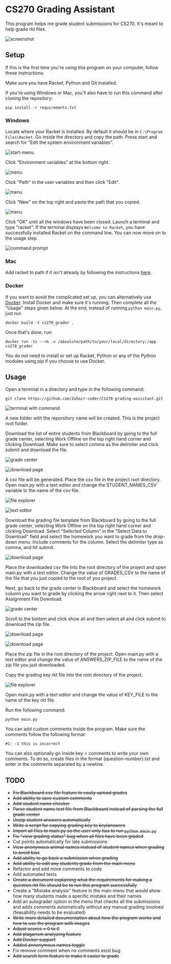 # CS270 Grading Assistant

This program helps me grade student submissions for CS270. It's meant to help grade rkt files.

![screenshot](https://i.ibb.co/HY6cXLt/image.png)

## Setup

If this is the first time you're using this program on your computer, follow these instructions:

Make sure you have Racket, Python and Git installed.

If you're using Windows or Mac, you'll also have to run this command after cloning the repository:

```
pip install -r requirements.txt
```

### Windows
Locate where your Racket is installed. By default it should be in `C:\Program Files\Racket`.
Go inside the directory and copy the path.
Press start and search for "Edit the system environment variables".

![start-menu](https://i.ibb.co/xG8T8vv/image.png)

Click "Environment variables" at the bottom right.

![menu](https://i.ibb.co/6ZcQR7v/image.png)

Click "Path" in the user variables and then click "Edit".

![menu](https://i.ibb.co/PTgg2HL/image.png)

Click "New" on the top right and paste the path that you copied.

![menu](https://i.ibb.co/4dBLYBJ/image.png)

Click "OK" until all the windows have been closed.
Launch a terminal and type "racket".
If the terminal displays `Welcome to Racket`, you have successfully installed Racket on the command line. You can now move on to the usage step.

![command prompt](https://i.ibb.co/vw4SdLy/image.png)

### Mac
Add racket to path if it isn't already by following the instructions [here](https://beautifulracket.com/setting-the-mac-os-path.html).

### Docker
If you want to avoid the complicated set up, you can alternatively use [Docker](https://docs.docker.com/get-docker/). Install Docker and make sure it's running. Then complete all the "Usage" steps given below. At the end, instead of running `python main.py`, just run
```
docker build -t cs270_grader .
```
Once that's done, run:
```
docker run -ti --rm -v /absolute/path/to/your/local/directory:/app cs270_grader
```

You do not need to install or set up Racket, Python or any of the Python modules using pip if you choose to use Docker. 

## Usage

Open a terminal in a directory and type in the following command:
```
git clone https://github.com/Zohair-coder/CS270-grading-assistant.git
```

![terminal with command](https://i.ibb.co/LzDnGyB/image.png)

A new folder with the reporsitory name will be created. This is the project root folder.

Download the list of entire students from Blackboard by going to the full grade center, selecting Work Offline on the top right hand corner and clicking Download. Make sure to select comma as the delimiter and click submit and download the file.

![grade center](https://i.ibb.co/T17yqXg/image.png)

![download page](https://i.ibb.co/M9FcCdM/image.png)

A csv file will be generated. Place the csv file in the project root directory. Open main.py with a text editor and change the STUDENT_NAMES_CSV variable to the name of the csv file.

![file explorer](https://i.ibb.co/BncMVtb/image.png)

![text editor](https://i.ibb.co/0cZh2D4/image.png)

Download the grading file template from Blackboard by going to the full grade center, selecting Work Offline on the top right hand corner and clicking Download. Select "Selected Column" in the "Select Data to Download" field and select the homework you want to grade from the drop-down menu. Include comments for the column. Select the delimiter type as comma, and hit submit.

![download page](https://i.ibb.co/ZVVbgfg/image.png)

Place the downloaded csv file into the root directory of the project and open main.py with a text editor. Change the value of GRADES_CSV to the name of the file that you just copied to the root of you project.

Next, go back to the grade center in Blackboard and select the homework column you want to grade by clicking the arrow right next to it. Then select Assignment File Download.

![grade center](https://i.ibb.co/NV44tqb/image.png)


Scroll to the bottom and click show all and then select all and click submit to download the zip file.

![download page](https://i.ibb.co/842g8B3/image.png)

![download page](https://i.ibb.co/s1zK1fW/image.png)

Place the zip file in the root directory of the project. Open main.py with a text editor and change the value of ANSWERS_ZIP_FILE to the name of the zip file you just downloaded.

Copy the grading key rkt file into the root directory of the project.

![file explorer](https://i.ibb.co/XJkBmvp/image.png)

 Open main.py with a text editor and change the value of KEY_FILE to the name of the key rkt file.

Run the following command:
```
python main.py
```

You can add custom comments inside the program. Make sure the comments follow the following format:
```
#1: -1 this is incorrect
```
You can also optionally go inside key > comments to write your own comments. To do so, create files in the format {question-number}.txt and enter in the comments separated by a newline.

## TODO

* ~~Fix Blackboard csv file feature to easily upload grades~~
* ~~Add ability to save custom comments~~
* ~~Add student name checker~~
* ~~Parse student name text file from Blackboard instead of parsing the full grade center~~
* ~~Unzip student answers automatically~~
* ~~Write a script for copying grading key to key/answers~~
* ~~Import all files to main.py so the user only has to run `python main.py`~~
* ~~Fix "view grading status" bug when all files have been graded~~
* Cut points automatically for late submissions
* ~~View anonymous animal names instead of student names when grading to avoid bias~~
* ~~Add ability to go back a submission when grading~~
* ~~Add ability to edit any students grade from the main menu~~
* Refactor and add more comments to code
* Add automated tests
* ~~Create a document explaining what the requirements for making a question.rkt file should be to run this program successfully~~
* Create a "Mistake analysis" feature in the main menu that would show how many students made a specific mistake and their names
* Add an autograder option in the menu that checks all the submissions and adds comments automatically without any manual grading involved (feasability needs to be evaluated)
* ~~Write more detailed documentation about how the program works and how to use the program with images~~
* ~~Adjust scores < 0 to 0~~
* ~~Add plagarism analyzing feature~~
* ~~Add Docker support~~
* ~~Added annonymous names toggle~~
* Fix remove comment when no comments exist bug
* ~~Add search term feature to make it easier to grade~~
